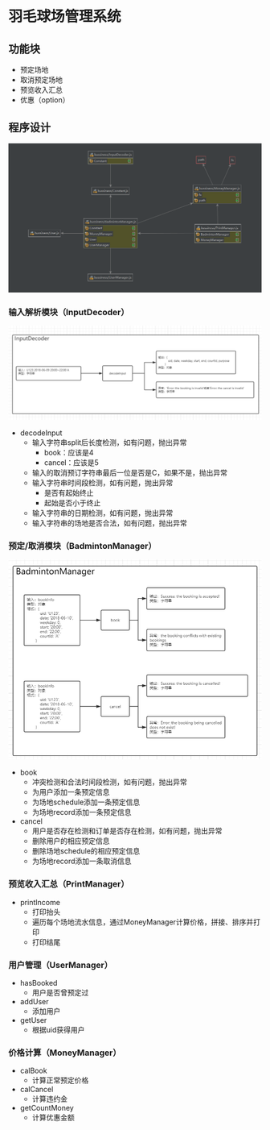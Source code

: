 # 羽毛球场管理系统

## 功能块

- 预定场地
- 取消预定场地
- 预览收入汇总
- 优惠（option）

## 程序设计

![UML](https://github.com/313183373/codingWithHer/blob/master/UML.png)

### 输入解析模块（InputDecoder）

![InputDecoder](https://github.com/313183373/codingWithHer/blob/master/inputDecoder.png)

- decodeInput
  - 输入字符串split后长度检测，如有问题，抛出异常
    - book：应该是4
    - cancel：应该是5
  - 输入的取消预订字符串最后一位是否是C，如果不是，抛出异常
  - 输入字符串时间段检测，如有问题，抛出异常
    - 是否有起始终止
    - 起始是否小于终止
  - 输入字符串的日期检测，如有问题，抛出异常
  - 输入字符串的场地是否合法，如有问题，抛出异常

### 预定/取消模块（BadmintonManager）

![BadmintonManager](https://github.com/313183373/codingWithHer/blob/master/BadmintonManager.png)

- book
  - 冲突检测和合法时间段检测，如有问题，抛出异常
  - 为用户添加一条预定信息
  - 为场地schedule添加一条预定信息
  - 为场地record添加一条预定信息
- cancel
  - 用户是否存在检测和订单是否存在检测，如有问题，抛出异常
  - 删除用户的相应预定信息
  - 删除场地schedule的相应预定信息
  - 为场地record添加一条取消信息

### 预览收入汇总（PrintManager）

- printIncome
  - 打印抬头
  - 遍历每个场地流水信息，通过MoneyManager计算价格，拼接、排序并打印
  - 打印结尾

### 用户管理（UserManager）

- hasBooked
  - 用户是否曾预定过
- addUser
  - 添加用户
- getUser
  - 根据uid获得用户
  
### 价格计算（MoneyManager）

- calBook
    - 计算正常预定价格
- calCancel
    - 计算违约金
- getCountMoney
    - 计算优惠金额